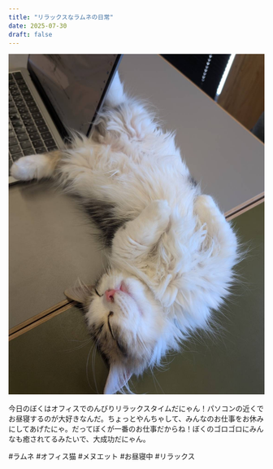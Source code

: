 ```yaml
---
title: "リラックスなラムネの日常"
date: 2025-07-30
draft: false
---
```


![今日のぼく](/images/cat-2025-07-30T12-23-53.jpg)

今日のぼくはオフィスでのんびりリラックスタイムだにゃん！パソコンの近くでお昼寝するのが大好きなんだ。ちょっとやんちゃして、みんなのお仕事をお休みにしてあげたにゃ。だってぼくが一番のお仕事だからね！ぼくのゴロゴロにみんなも癒されてるみたいで、大成功だにゃん。

#ラムネ #オフィス猫 #メヌエット #お昼寝中 #リラックス